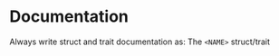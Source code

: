 # Documentation
Always write struct and trait documentation as:
The `<NAME>` struct/trait <PURPOSE>
